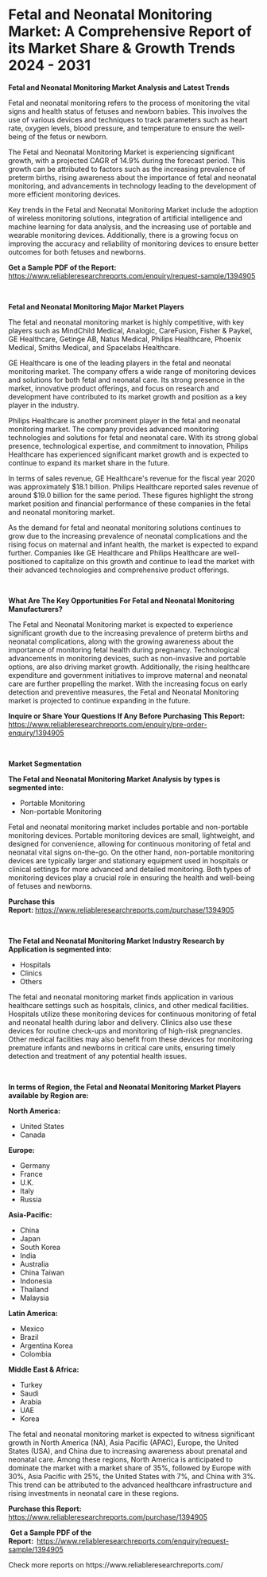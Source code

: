 <p><h1>Fetal and Neonatal Monitoring Market: A Comprehensive Report of its Market Share & Growth Trends 2024 - 2031</h1></p><p><strong>Fetal and Neonatal Monitoring Market Analysis and Latest Trends</strong></p>
<p><p>Fetal and neonatal monitoring refers to the process of monitoring the vital signs and health status of fetuses and newborn babies. This involves the use of various devices and techniques to track parameters such as heart rate, oxygen levels, blood pressure, and temperature to ensure the well-being of the fetus or newborn.</p><p>The Fetal and Neonatal Monitoring Market is experiencing significant growth, with a projected CAGR of 14.9% during the forecast period. This growth can be attributed to factors such as the increasing prevalence of preterm births, rising awareness about the importance of fetal and neonatal monitoring, and advancements in technology leading to the development of more efficient monitoring devices.</p><p>Key trends in the Fetal and Neonatal Monitoring Market include the adoption of wireless monitoring solutions, integration of artificial intelligence and machine learning for data analysis, and the increasing use of portable and wearable monitoring devices. Additionally, there is a growing focus on improving the accuracy and reliability of monitoring devices to ensure better outcomes for both fetuses and newborns.</p></p>
<p><strong>Get a Sample PDF of the Report:&nbsp;</strong> <a href="https://www.reliableresearchreports.com/enquiry/request-sample/1394905">https://www.reliableresearchreports.com/enquiry/request-sample/1394905</a></p>
<p>&nbsp;</p>
<p><strong>Fetal and Neonatal Monitoring Major Market Players</strong></p>
<p><p>The fetal and neonatal monitoring market is highly competitive, with key players such as MindChild Medical, Analogic, CareFusion, Fisher & Paykel, GE Healthcare, Getinge AB, Natus Medical, Philips Healthcare, Phoenix Medical, Smiths Medical, and Spacelabs Healthcare.</p><p>GE Healthcare is one of the leading players in the fetal and neonatal monitoring market. The company offers a wide range of monitoring devices and solutions for both fetal and neonatal care. Its strong presence in the market, innovative product offerings, and focus on research and development have contributed to its market growth and position as a key player in the industry.</p><p>Philips Healthcare is another prominent player in the fetal and neonatal monitoring market. The company provides advanced monitoring technologies and solutions for fetal and neonatal care. With its strong global presence, technological expertise, and commitment to innovation, Philips Healthcare has experienced significant market growth and is expected to continue to expand its market share in the future.</p><p>In terms of sales revenue, GE Healthcare's revenue for the fiscal year 2020 was approximately $18.1 billion. Philips Healthcare reported sales revenue of around $19.0 billion for the same period. These figures highlight the strong market position and financial performance of these companies in the fetal and neonatal monitoring market.</p><p>As the demand for fetal and neonatal monitoring solutions continues to grow due to the increasing prevalence of neonatal complications and the rising focus on maternal and infant health, the market is expected to expand further. Companies like GE Healthcare and Philips Healthcare are well-positioned to capitalize on this growth and continue to lead the market with their advanced technologies and comprehensive product offerings.</p></p>
<p>&nbsp;</p>
<p><strong>What Are The Key Opportunities For Fetal and Neonatal Monitoring Manufacturers?</strong></p>
<p><p>The Fetal and Neonatal Monitoring market is expected to experience significant growth due to the increasing prevalence of preterm births and neonatal complications, along with the growing awareness about the importance of monitoring fetal health during pregnancy. Technological advancements in monitoring devices, such as non-invasive and portable options, are also driving market growth. Additionally, the rising healthcare expenditure and government initiatives to improve maternal and neonatal care are further propelling the market. With the increasing focus on early detection and preventive measures, the Fetal and Neonatal Monitoring market is projected to continue expanding in the future.</p></p>
<p><strong>Inquire or Share Your Questions If Any Before Purchasing This Report:</strong> <a href="https://www.reliableresearchreports.com/enquiry/pre-order-enquiry/1394905">https://www.reliableresearchreports.com/enquiry/pre-order-enquiry/1394905</a></p>
<p>&nbsp;</p>
<p><strong>Market Segmentation</strong></p>
<p><strong>The Fetal and Neonatal Monitoring Market Analysis by types is segmented into:</strong></p>
<p><ul><li>Portable Monitoring</li><li>Non-portable Monitoring</li></ul></p>
<p><p>Fetal and neonatal monitoring market includes portable and non-portable monitoring devices. Portable monitoring devices are small, lightweight, and designed for convenience, allowing for continuous monitoring of fetal and neonatal vital signs on-the-go. On the other hand, non-portable monitoring devices are typically larger and stationary equipment used in hospitals or clinical settings for more advanced and detailed monitoring. Both types of monitoring devices play a crucial role in ensuring the health and well-being of fetuses and newborns.</p></p>
<p><strong>Purchase this Report:&nbsp;</strong><a href="https://www.reliableresearchreports.com/purchase/1394905">https://www.reliableresearchreports.com/purchase/1394905</a></p>
<p>&nbsp;</p>
<p><strong>The Fetal and Neonatal Monitoring Market Industry Research by Application is segmented into:</strong></p>
<p><ul><li>Hospitals</li><li>Clinics</li><li>Others</li></ul></p>
<p><p>The fetal and neonatal monitoring market finds application in various healthcare settings such as hospitals, clinics, and other medical facilities. Hospitals utilize these monitoring devices for continuous monitoring of fetal and neonatal health during labor and delivery. Clinics also use these devices for routine check-ups and monitoring of high-risk pregnancies. Other medical facilities may also benefit from these devices for monitoring premature infants and newborns in critical care units, ensuring timely detection and treatment of any potential health issues.</p></p>
<p>&nbsp;</p>
<p><strong>In terms of Region, the Fetal and Neonatal Monitoring Market Players available by Region are:</strong></p>
<p>
    <p> <strong> North America: </strong>
        <ul>
            <li>United States</li>
            <li>Canada</li>
        </ul>
        </p> 
    <p> <strong> Europe: </strong>
        <ul>
            <li>Germany</li>
            <li>France</li>
            <li>U.K.</li>
            <li>Italy</li>
            <li>Russia</li>
        </ul>
        </p> 
    <p> <strong> Asia-Pacific: </strong>
        <ul>
            <li>China</li>
            <li>Japan</li>
            <li>South Korea</li>
            <li>India</li>
            <li>Australia</li>
            <li>China Taiwan</li>
            <li>Indonesia</li>
            <li>Thailand</li>
            <li>Malaysia</li>
        </ul>
        </p> 
    <p> <strong> Latin America: </strong>
        <ul>
            <li>Mexico</li>
            <li>Brazil</li>
            <li>Argentina Korea</li>
            <li>Colombia</li>
        </ul>
        </p> 
    <p> <strong> Middle East & Africa: </strong>
        <ul>
            <li>Turkey</li>
            <li>Saudi</li>
            <li>Arabia</li>
            <li>UAE</li>
            <li>Korea</li>
        </ul>
    </p>
    </p>
<p><p>The fetal and neonatal monitoring market is expected to witness significant growth in North America (NA), Asia Pacific (APAC), Europe, the United States (USA), and China due to increasing awareness about prenatal and neonatal care. Among these regions, North America is anticipated to dominate the market with a market share of 35%, followed by Europe with 30%, Asia Pacific with 25%, the United States with 7%, and China with 3%. This trend can be attributed to the advanced healthcare infrastructure and rising investments in neonatal care in these regions.</p></p>
<p><strong>Purchase this Report: </strong><a href="https://www.reliableresearchreports.com/purchase/1394905">https://www.reliableresearchreports.com/purchase/1394905</a></p>
<p>&nbsp;<strong>Get a Sample PDF of the Report:&nbsp;&nbsp;</strong><a href="https://www.reliableresearchreports.com/enquiry/request-sample/1394905">https://www.reliableresearchreports.com/enquiry/request-sample/1394905</a></p>
<p><strong></strong></p>
<p>Check more reports on https://www.reliableresearchreports.com/</p>